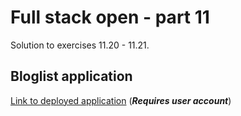 # Full stack open - part 11

Solution to exercises 11.20 - 11.21.

## Bloglist application

[Link to deployed application](https://shamaanikala-full-stack-open-bloglist.onrender.com/) (**_Requires user account_**)

